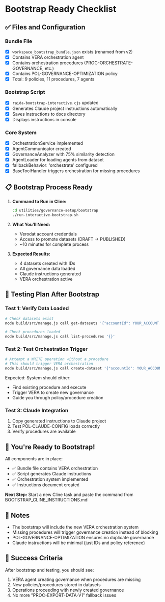 # Bootstrap Ready Checklist

## ✅ Files and Configuration

### Bundle File
- [x] `workspace_bootstrap_bundle.json` exists (renamed from v2)
- [x] Contains VERA orchestration agent
- [x] Contains orchestration procedures (PROC-ORCHESTRATE-GOVERNANCE, etc.)
- [x] Contains POL-GOVERNANCE-OPTIMIZATION policy
- [x] Total: 9 policies, 11 procedures, 7 agents

### Bootstrap Script
- [x] `raida-bootstrap-interactive.cjs` updated
- [x] Generates Claude project instructions automatically
- [x] Saves instructions to docs directory
- [x] Displays instructions in console

### Core System
- [x] OrchestrationService implemented
- [x] AgentCommunicator created
- [x] GovernanceAnalyzer with 75% similarity detection
- [x] AgentLoader for loading agents from dataset
- [x] fallbackBehavior: 'orchestrate' configured
- [x] BaseToolHandler triggers orchestration for missing procedures

## 📋 Bootstrap Process Ready

1. **Command to Run in Cline:**
   ```bash
   cd utilities/governance-setup/bootstrap
   ./run-interactive-bootstrap.sh
   ```

2. **What You'll Need:**
   - Verodat account credentials
   - Access to promote datasets (DRAFT → PUBLISHED)
   - ~10 minutes for complete process

3. **Expected Results:**
   - 4 datasets created with IDs
   - All governance data loaded
   - Claude instructions generated
   - VERA orchestration active

## 🧪 Testing Plan After Bootstrap

### Test 1: Verify Data Loaded
```bash
# Check datasets exist
node build/src/manage.js call get-datasets '{"accountId": YOUR_ACCOUNT, "workspaceId": YOUR_WORKSPACE, "filter": "vstate=ACTIVE"}'

# Check procedures loaded
node build/src/manage.js call list-procedures '{}'
```

### Test 2: Test Orchestration Trigger
```bash
# Attempt a WRITE operation without a procedure
# This should trigger VERA orchestration
node build/src/manage.js call create-dataset '{"accountId": YOUR_ACCOUNT, "workspaceId": YOUR_WORKSPACE, "name": "Test_Dataset", "targetFields": [{"name": "id", "type": "string", "mandatory": true}]}'
```

Expected: System should either:
- Find existing procedure and execute
- Trigger VERA to create new governance
- Guide you through policy/procedure creation

### Test 3: Claude Integration
1. Copy generated instructions to Claude project
2. Test POL-CLAUDE-CONFIG loads correctly
3. Verify procedures are available

## 🚀 You're Ready to Bootstrap!

All components are in place:
- ✅ Bundle file contains VERA orchestration
- ✅ Script generates Claude instructions
- ✅ Orchestration system implemented
- ✅ Instructions document created

**Next Step:** Start a new Cline task and paste the command from BOOTSTRAP_CLINE_INSTRUCTIONS.md

## 📝 Notes

- The bootstrap will include the new VERA orchestration system
- Missing procedures will trigger governance creation instead of blocking
- POL-GOVERNANCE-OPTIMIZATION ensures no duplicate governance
- Claude instructions will be minimal (just IDs and policy reference)

## 🎯 Success Criteria

After bootstrap and testing, you should see:
1. VERA agent creating governance when procedures are missing
2. New policies/procedures stored in datasets
3. Operations proceeding with newly created governance
4. No more "PROC-EXPORT-DATA-V1" fallback issues
